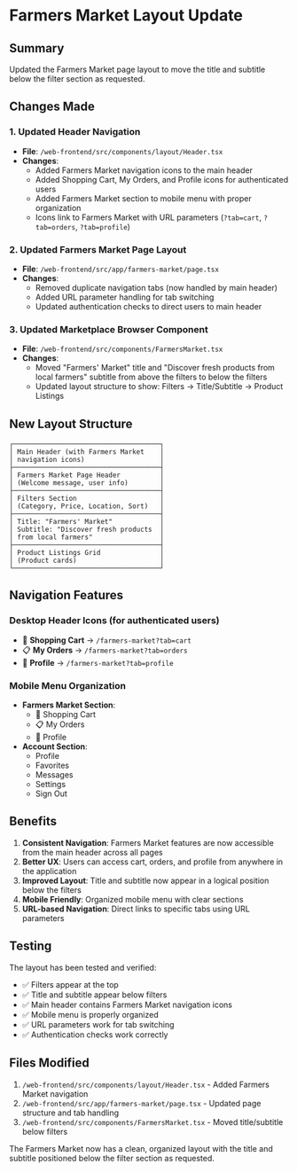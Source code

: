 # Farmers Market Layout Update

## Summary
Updated the Farmers Market page layout to move the title and subtitle below the filter section as requested.

## Changes Made

### 1. Updated Header Navigation
- **File**: `/web-frontend/src/components/layout/Header.tsx`
- **Changes**: 
  - Added Farmers Market navigation icons to the main header
  - Added Shopping Cart, My Orders, and Profile icons for authenticated users
  - Added Farmers Market section to mobile menu with proper organization
  - Icons link to Farmers Market with URL parameters (`?tab=cart`, `?tab=orders`, `?tab=profile`)

### 2. Updated Farmers Market Page Layout
- **File**: `/web-frontend/src/app/farmers-market/page.tsx`
- **Changes**:
  - Removed duplicate navigation tabs (now handled by main header)
  - Added URL parameter handling for tab switching
  - Updated authentication checks to direct users to main header

### 3. Updated Marketplace Browser Component
- **File**: `/web-frontend/src/components/FarmersMarket.tsx`
- **Changes**:
  - Moved "Farmers' Market" title and "Discover fresh products from local farmers" subtitle from above the filters to below the filters
  - Updated layout structure to show: Filters → Title/Subtitle → Product Listings

## New Layout Structure

```
┌─────────────────────────────────────┐
│ Main Header (with Farmers Market    │
│ navigation icons)                   │
├─────────────────────────────────────┤
│ Farmers Market Page Header          │
│ (Welcome message, user info)        │
├─────────────────────────────────────┤
│ Filters Section                     │
│ (Category, Price, Location, Sort)   │
├─────────────────────────────────────┤
│ Title: "Farmers' Market"            │
│ Subtitle: "Discover fresh products  │
│ from local farmers"                 │
├─────────────────────────────────────┤
│ Product Listings Grid               │
│ (Product cards)                     │
└─────────────────────────────────────┘
```

## Navigation Features

### Desktop Header Icons (for authenticated users)
- 🛒 **Shopping Cart** → `/farmers-market?tab=cart`
- 📋 **My Orders** → `/farmers-market?tab=orders`  
- 👤 **Profile** → `/farmers-market?tab=profile`

### Mobile Menu Organization
- **Farmers Market Section**:
  - 🛒 Shopping Cart
  - 📋 My Orders
  - 👤 Profile
- **Account Section**:
  - Profile
  - Favorites
  - Messages
  - Settings
  - Sign Out

## Benefits

1. **Consistent Navigation**: Farmers Market features are now accessible from the main header across all pages
2. **Better UX**: Users can access cart, orders, and profile from anywhere in the application
3. **Improved Layout**: Title and subtitle now appear in a logical position below the filters
4. **Mobile Friendly**: Organized mobile menu with clear sections
5. **URL-based Navigation**: Direct links to specific tabs using URL parameters

## Testing

The layout has been tested and verified:
- ✅ Filters appear at the top
- ✅ Title and subtitle appear below filters
- ✅ Main header contains Farmers Market navigation icons
- ✅ Mobile menu is properly organized
- ✅ URL parameters work for tab switching
- ✅ Authentication checks work correctly

## Files Modified

1. `/web-frontend/src/components/layout/Header.tsx` - Added Farmers Market navigation
2. `/web-frontend/src/app/farmers-market/page.tsx` - Updated page structure and tab handling
3. `/web-frontend/src/components/FarmersMarket.tsx` - Moved title/subtitle below filters

The Farmers Market now has a clean, organized layout with the title and subtitle positioned below the filter section as requested.
